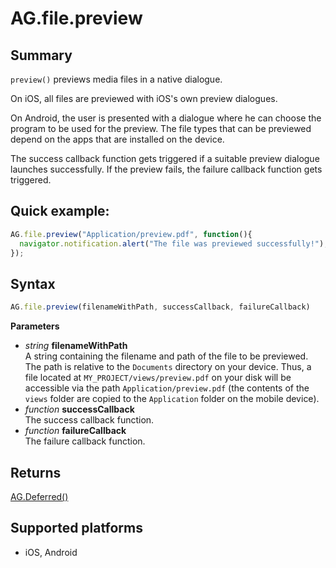 # AG.file.preview

## Summary
`preview()` previews media files in a native dialogue.

On iOS, all files are previewed with iOS's own preview dialogues.

On Android, the user is presented with a dialogue where he can choose the program to be used for the preview. The file types that can be previewed depend on the apps that are installed on the device.

The success callback function gets triggered if a suitable preview dialogue launches successfully. If the preview fails, the failure callback function gets triggered.

## Quick example:
```javascript
AG.file.preview("Application/preview.pdf", function(){
  navigator.notification.alert("The file was previewed successfully!");
});
```

## Syntax
```javascript
AG.file.preview(filenameWithPath, successCallback, failureCallback)
```

**Parameters**

* *string* **filenameWithPath**<br>
  A string containing the filename and path of the file to be previewed. The path is relative to the `Documents` directory on your device. Thus, a file located at `MY_PROJECT/views/preview.pdf` on your disk will be accessible via the path `Application/preview.pdf` (the contents of the `views` folder are copied to the `Application` folder on the mobile device).
* *function* **successCallback**<br>
  The success callback function.
* *function* **failureCallback**<br>
  The failure callback function.

## Returns
[AG.Deferred()](../../Deferred/Deferred.md)

## Supported platforms
* iOS, Android

